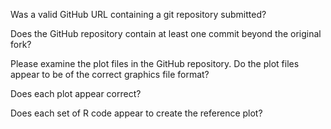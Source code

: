 Was a valid GitHub URL containing a git repository submitted?

Does the GitHub repository contain at least one commit beyond the original fork?

Please examine the plot files in the GitHub repository. Do the plot files appear to be of the correct graphics file format?

Does each plot appear correct?

Does each set of R code appear to create the reference plot?

